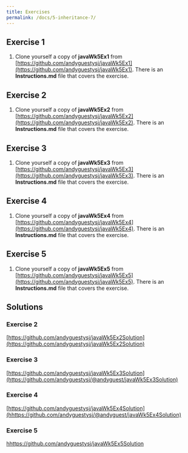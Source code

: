 ```yaml
---
title: Exercises
permalink: /docs/5-inheritance-7/
---
```


## Exercise 1
1. Clone yourself a copy of **javaWk5Ex1** from [https://github.com/andyguestysj/javaWk5Ex1](https://github.com/andyguestysj/javaWk5Ex1). There is an **Instructions.md** file that covers the exercise. 

## Exercise 2
1. Clone yourself a copy of **javaWk5Ex2** from [https://github.com/andyguestysj/javaWk5Ex2](https://github.com/andyguestysj/javaWk5Ex2). There is an **Instructions.md** file that covers the exercise. 

## Exercise 3

1. Clone yourself a copy of **javaWk5Ex3** from [https://github.com/andyguestysj/javaWk5Ex3](https://github.com/andyguestysj/javaWk5Ex3). There is an **Instructions.md** file that covers the exercise. 

## Exercise 4

1. Clone yourself a copy of **javaWk5Ex4** from [https://github.com/andyguestysj/javaWk5Ex4](https://github.com/andyguestysj/javaWk5Ex4). There is an **Instructions.md** file that covers the exercise. 

## Exercise 5

1. Clone yourself a copy of **javaWk5Ex5** from [https://github.com/andyguestysj/javaWk5Ex5](https://github.com/andyguestysj/javaWk5Ex5). There is an **Instructions.md** file that covers the exercise. 

## Solutions
### Exercise 2
[https://github.com/andyguestysj/javaWk5Ex2Solution](https://github.com/andyguestysj/javaWk5Ex2Solution)
### Exercise 3
[https://github.com/andyguestysj/javaWk5Ex3Solution](https://github.com/andyguestysj/@andyguest/javaWk5Ex3Solution)

### Exercise 4
[https://github.com/andyguestysj/javaWk5Ex4Solution](hhttps://github.com/andyguestysj/@andyguest/javaWk5Ex4Solution)
### Exercise 5
[hhttps://github.com/andyguestysj/javaWk5Ex5Solution](https://github.com/andyguestysj/@andyguest/javaWk5Ex5Solution)

